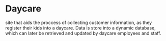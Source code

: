 # Daycare
 site that aids the proccess of  collecting customer information, as they register their kids into a daycare. Data is store into a dynamic database, which can later be retrieved and updated by daycare employees and staff. 
